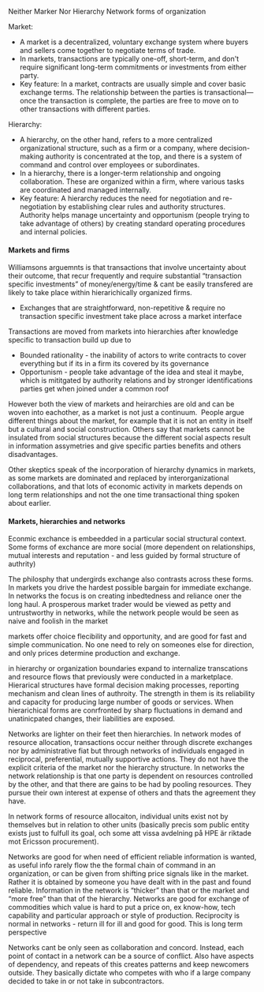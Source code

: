 Neither Marker Nor Hierarchy
Network forms of organization

Market:
* A market is a decentralized, voluntary exchange system where buyers and sellers come together to negotiate terms of trade.
* In markets, transactions are typically one-off, short-term, and don't require significant long-term commitments or investments from either party.
* Key feature: In a market, contracts are usually simple and cover basic exchange terms. The relationship between the parties is transactional—once the transaction is complete, the parties are free to move on to other transactions with different parties.

Hierarchy:
* A hierarchy, on the other hand, refers to a more centralized organizational structure, such as a firm or a company, where decision-making authority is concentrated at the top, and there is a system of command and control over employees or subordinates.
* In a hierarchy, there is a longer-term relationship and ongoing collaboration. These are organized within a firm, where various tasks are coordinated and managed internally.
* Key feature: A hierarchy reduces the need for negotiation and re-negotiation by establishing clear rules and authority structures. Authority helps manage uncertainty and opportunism (people trying to take advantage of others) by creating standard operating procedures and internal policies.


#### Markets and firms

Williamsons arguemnts is that transactions that involve uncertainty about their outcome, that recur frequently and require substantial “transaction specific investments” of money/energy/time & cant be easily transfered are likely to take place within hierarichically organized firms.
- Exchanges that are straightforward, non-repetitive & require no transaction specific investment take place across a market interface

Transactions are moved from markets into hierarchies after knowledge specific to transaction build up due to
- Bounded rationality - the inability of actors to write contracts to cover everything but if its in a firm its covered by its governance
- Opportunism - people take advantage of the idea and steal it maybe, which is mititgated by authority relations and by stronger identifications parties get when joined under a common roof

However both the view of markets and heirarchies are old and can be woven into eachother, as a market is not just a continuum.
 People argue different things about the market, for example that it is not an entity in itself but a cultural and social construction. Others say that markets cannot be insulated from social structures because the different social aspects result in information assymetries and give specific parties benefits and others disadvantages.

Other skeptics speak of the incorporation of hierarchy dynamics in markets, as some markets are dominated and replaced by interorganizational collaborations, and that lots of economic activity in markets depends on long term relationships and not the one time transactional thing spoken about earlier.

#### Markets, hierarchies and networks
Econmic exchance is embeedded in a particular social structural context. Some forms of exchance are more social (more dependent on relationships, mutual interests and reputation - and less guided by formal structure of authrity)

The philosphy that undergirds exchange also contrasts across these forms. In markets you drive the hardest possible bargain for immediate exchange. In networks the focus is on creating inbedtedness and reliance oner the long haul. A prosperous market trader would be viewed as petty and untrustworthy in networks, while the network people would be seen as naive and foolish in the market

markets offer choice flecibility and opportunity, and are good for fast and simple communication. No one need to rely on someones else for direction, and only prices determine production and exchange.

in hierarchy or organization boundaries expand to internalize transcations and resource flows that previously were conducted in a marketplace. Hierarical structures have formal decision making processes, reporting mechanism and clean lines of authroity. The strength in them is its reliability and capacity for producing large number of goods or services. When hierarichical forms are conrfronted by sharp fluctuations in demand and unatinicpated changes, their liabilities are exposed.

Networks are lighter on their feet then hierarchies. In network modes of resource allocation, transactions occur neither through discrete exchanges nor by administrative fiat but through networks of individuals engaged in reciprocal, preferential, mutually supportive actions. They do not have the explicit criteria of the market nor the hierarchy structure. In networks the network relationship is that one party is dependent on resources controlled by the other, and that there are gains to be had by pooling resources. They pursue their own interest at expense of others and thats the agreement they have.

In network forms of resource allocaiton, individual units exist not by themselves but in relation to other units (basically precis som public entity exists just to fulfull its goal, och some att vissa avdelning på HPE är riktade mot Ericsson procurement).

Networks are good for when need of efficient reliable information is wanted, as useful info rarely flow the the formal chain of command in an organization, or can be given from shifting price signals like in the market. Rather it is obtained by someone you have dealt with in the past and found reliable. Information in the network is “thicker” than that or the market and “more free” than that of the hierarchy. Networks are good for exchange of commodities which value is hard to put a price on, ex know-how, tech capability and particular approach or style of production. Reciprocity is normal in networks - return ill for ill and good for good. This is long term perspective

Networks cant be only seen as collaboration and concord. Instead, each point of contact in a network can be a source of conflict. Also have aspects of dependency, and repeats of this creates patterns and keep newcomers outside. They basically dictate who competes with who if a large company decided to take in or not take in subcontractors.